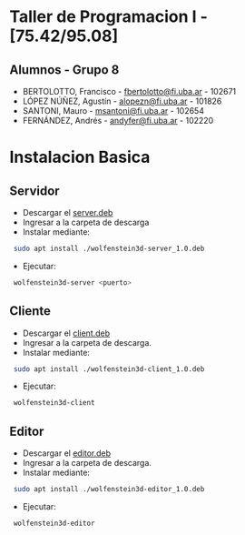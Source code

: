 # Taller de Programacion I - [75.42/95.08]

## Alumnos - Grupo 8

- BERTOLOTTO, Francisco - fbertolotto@fi.uba.ar - 102671
- LÓPEZ NÚÑEZ, Agustín - alopezn@fi.uba.ar - 101826
- SANTONI, Mauro - msantoni@fi.uba.ar - 102654
- FERNÁNDEZ, Andrés - andyfer@fi.uba.ar - 102220 

# Instalacion Basica

## Servidor

- Descargar el [server.deb](link.al.deb)
- Ingresar a la carpeta de descarga
- Instalar mediante:
```bash 
 sudo apt install ./wolfenstein3d-server_1.0.deb
```
- Ejecutar:
```bash 
 wolfenstein3d-server <puerto>
```

## Cliente

- Descargar el [client.deb](link.al.deb)
- Ingresar a la carpeta de descarga.
- Instalar mediante:
```bash 
 sudo apt install ./wolfenstein3d-client_1.0.deb
```
- Ejecutar:
```bash 
 wolfenstein3d-client
```


## Editor

- Descargar el [editor.deb](link.al.deb)
- Ingresar a la carpeta de descarga.
- Instalar mediante:
```bash 
 sudo apt install ./wolfenstein3d-editor_1.0.deb
```
- Ejecutar:
```bash 
 wolfenstein3d-editor
```
